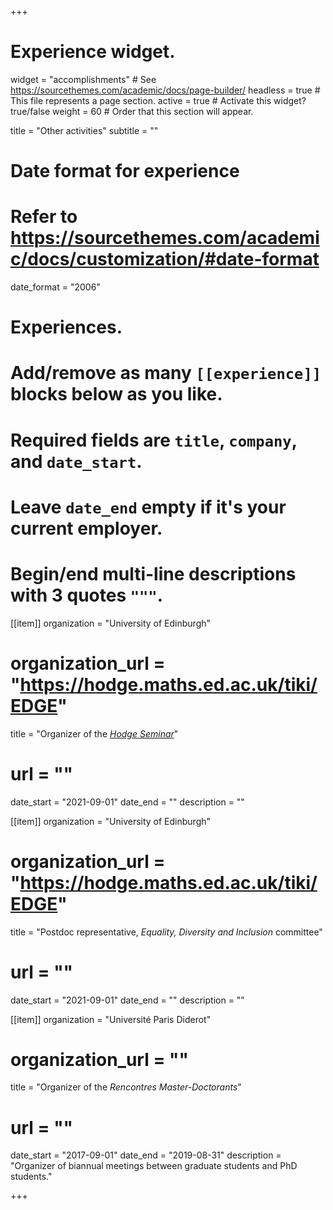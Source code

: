 +++
# Experience widget.
widget = "accomplishments"  # See https://sourcethemes.com/academic/docs/page-builder/
headless = true  # This file represents a page section.
active = true # Activate this widget? true/false
weight = 60  # Order that this section will appear.

title = "Other activities"
subtitle = ""

# Date format for experience
#   Refer to https://sourcethemes.com/academic/docs/customization/#date-format
date_format = "2006"

# Experiences.
#   Add/remove as many `[[experience]]` blocks below as you like.
#   Required fields are `title`, `company`, and `date_start`.
#   Leave `date_end` empty if it's your current employer.
#   Begin/end multi-line descriptions with 3 quotes `"""`.

[[item]]
  organization = "University of Edinburgh"
# organization_url = "https://hodge.maths.ed.ac.uk/tiki/EDGE"
  title = "Organizer of the [*Hodge Seminar*](https://hodge.maths.ed.ac.uk/tiki/EDGE)"
#  url = ""
 date_start = "2021-09-01"
  date_end = ""
  description = ""

[[item]]
  organization = "University of Edinburgh"
# organization_url = "https://hodge.maths.ed.ac.uk/tiki/EDGE"
  title = "Postdoc representative, *Equality, Diversity and Inclusion* committee"
#  url = ""
 date_start = "2021-09-01"
  date_end = ""
  description = ""

[[item]]
  organization = "Université Paris Diderot"
# organization_url = ""
  title = "Organizer of the *Rencontres Master-Doctorants*"
#  url = ""
  date_start = "2017-09-01"
  date_end = "2019-08-31"
  description = "Organizer of biannual meetings between graduate students and PhD students."




+++
